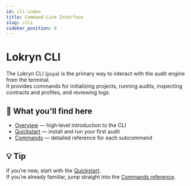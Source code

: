 ```yaml
---
id: cli-index
title: Command‑Line Interface
slug: /cli
sidebar_position: 0
---
```


# Lokryn CLI

The Lokryn CLI (`pipa`) is the primary way to interact with the audit engine from the terminal.  
It provides commands for initializing projects, running audits, inspecting contracts and profiles, and reviewing logs.

## 📖 What you'll find here
- [Overview](/docs/cli/intro) — high‑level introduction to the CLI
- [Quickstart](/docs/cli/quickstart) — install and run your first audit
- [Commands](/docs/cli/commands) — detailed reference for each subcommand

## 💡 Tip
If you’re new, start with the [Quickstart](/docs/cli/quickstart).  
If you’re already familiar, jump straight into the [Commands reference](/docs/cli/commands).
